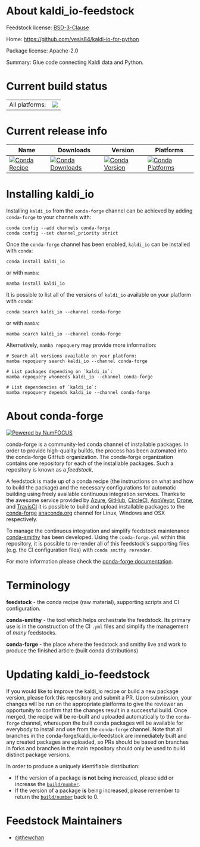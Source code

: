 About kaldi_io-feedstock
========================

Feedstock license: [BSD-3-Clause](https://github.com/conda-forge/kaldi_io-feedstock/blob/main/LICENSE.txt)

Home: https://github.com/vesis84/kaldi-io-for-python

Package license: Apache-2.0

Summary: Glue code connecting Kaldi data and Python.

Current build status
====================


<table><tr><td>All platforms:</td>
    <td>
      <a href="https://dev.azure.com/conda-forge/feedstock-builds/_build/latest?definitionId=13272&branchName=main">
        <img src="https://dev.azure.com/conda-forge/feedstock-builds/_apis/build/status/kaldi_io-feedstock?branchName=main">
      </a>
    </td>
  </tr>
</table>

Current release info
====================

| Name | Downloads | Version | Platforms |
| --- | --- | --- | --- |
| [![Conda Recipe](https://img.shields.io/badge/recipe-kaldi_io-green.svg)](https://anaconda.org/conda-forge/kaldi_io) | [![Conda Downloads](https://img.shields.io/conda/dn/conda-forge/kaldi_io.svg)](https://anaconda.org/conda-forge/kaldi_io) | [![Conda Version](https://img.shields.io/conda/vn/conda-forge/kaldi_io.svg)](https://anaconda.org/conda-forge/kaldi_io) | [![Conda Platforms](https://img.shields.io/conda/pn/conda-forge/kaldi_io.svg)](https://anaconda.org/conda-forge/kaldi_io) |

Installing kaldi_io
===================

Installing `kaldi_io` from the `conda-forge` channel can be achieved by adding `conda-forge` to your channels with:

```
conda config --add channels conda-forge
conda config --set channel_priority strict
```

Once the `conda-forge` channel has been enabled, `kaldi_io` can be installed with `conda`:

```
conda install kaldi_io
```

or with `mamba`:

```
mamba install kaldi_io
```

It is possible to list all of the versions of `kaldi_io` available on your platform with `conda`:

```
conda search kaldi_io --channel conda-forge
```

or with `mamba`:

```
mamba search kaldi_io --channel conda-forge
```

Alternatively, `mamba repoquery` may provide more information:

```
# Search all versions available on your platform:
mamba repoquery search kaldi_io --channel conda-forge

# List packages depending on `kaldi_io`:
mamba repoquery whoneeds kaldi_io --channel conda-forge

# List dependencies of `kaldi_io`:
mamba repoquery depends kaldi_io --channel conda-forge
```


About conda-forge
=================

[![Powered by
NumFOCUS](https://img.shields.io/badge/powered%20by-NumFOCUS-orange.svg?style=flat&colorA=E1523D&colorB=007D8A)](https://numfocus.org)

conda-forge is a community-led conda channel of installable packages.
In order to provide high-quality builds, the process has been automated into the
conda-forge GitHub organization. The conda-forge organization contains one repository
for each of the installable packages. Such a repository is known as a *feedstock*.

A feedstock is made up of a conda recipe (the instructions on what and how to build
the package) and the necessary configurations for automatic building using freely
available continuous integration services. Thanks to the awesome service provided by
[Azure](https://azure.microsoft.com/en-us/services/devops/), [GitHub](https://github.com/),
[CircleCI](https://circleci.com/), [AppVeyor](https://www.appveyor.com/),
[Drone](https://cloud.drone.io/welcome), and [TravisCI](https://travis-ci.com/)
it is possible to build and upload installable packages to the
[conda-forge](https://anaconda.org/conda-forge) [anaconda.org](https://anaconda.org/)
channel for Linux, Windows and OSX respectively.

To manage the continuous integration and simplify feedstock maintenance
[conda-smithy](https://github.com/conda-forge/conda-smithy) has been developed.
Using the ``conda-forge.yml`` within this repository, it is possible to re-render all of
this feedstock's supporting files (e.g. the CI configuration files) with ``conda smithy rerender``.

For more information please check the [conda-forge documentation](https://conda-forge.org/docs/).

Terminology
===========

**feedstock** - the conda recipe (raw material), supporting scripts and CI configuration.

**conda-smithy** - the tool which helps orchestrate the feedstock.
                   Its primary use is in the construction of the CI ``.yml`` files
                   and simplify the management of *many* feedstocks.

**conda-forge** - the place where the feedstock and smithy live and work to
                  produce the finished article (built conda distributions)


Updating kaldi_io-feedstock
===========================

If you would like to improve the kaldi_io recipe or build a new
package version, please fork this repository and submit a PR. Upon submission,
your changes will be run on the appropriate platforms to give the reviewer an
opportunity to confirm that the changes result in a successful build. Once
merged, the recipe will be re-built and uploaded automatically to the
`conda-forge` channel, whereupon the built conda packages will be available for
everybody to install and use from the `conda-forge` channel.
Note that all branches in the conda-forge/kaldi_io-feedstock are
immediately built and any created packages are uploaded, so PRs should be based
on branches in forks and branches in the main repository should only be used to
build distinct package versions.

In order to produce a uniquely identifiable distribution:
 * If the version of a package **is not** being increased, please add or increase
   the [``build/number``](https://docs.conda.io/projects/conda-build/en/latest/resources/define-metadata.html#build-number-and-string).
 * If the version of a package **is** being increased, please remember to return
   the [``build/number``](https://docs.conda.io/projects/conda-build/en/latest/resources/define-metadata.html#build-number-and-string)
   back to 0.

Feedstock Maintainers
=====================

* [@thewchan](https://github.com/thewchan/)

